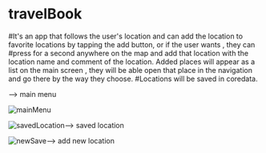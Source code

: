 # travelBook
#It's an app that follows the user's location and can add the location to favorite locations by tapping the add button, or if the user wants , they can #press for a second anywhere on the map and add that location with the location name and comment of the location. 
Added places will appear as a list on the main screen , they will be able open that place in the navigation and go there by the way they choose.
#Locations will be saved in coredata.


--> main menu

![mainMenu](https://user-images.githubusercontent.com/114510746/234220672-0b30d5ea-013a-497a-8999-976d0f4dc636.png)

![savedLocation](https://user-images.githubusercontent.com/114510746/234221126-5d000aa0-a981-41a9-a2a5-40fab355d313.png)--> saved location


![newSave](https://user-images.githubusercontent.com/114510746/234221214-dca7d77c-3273-437d-bb94-31919a02bb16.png)--> add new location



